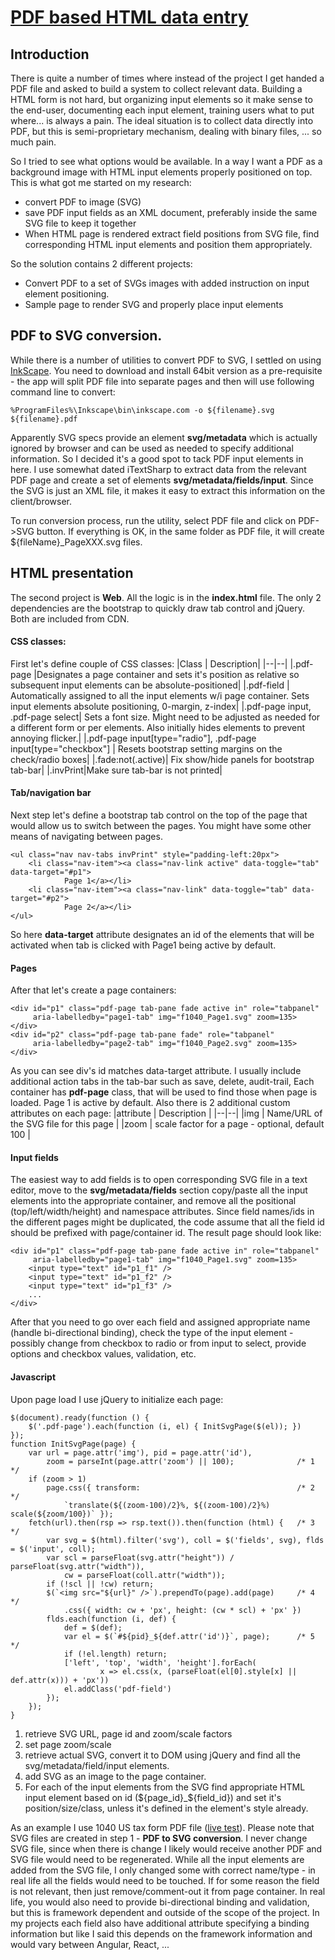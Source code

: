 


# [PDF based HTML data entry](https://github.com/gstolarov/pdf-form)

## Introduction
There is quite a number of times where instead of the project I get handed a PDF file and asked to build a system to collect relevant data. Building a HTML form is not hard, but organizing input elements so it make sense to the end-user, documenting each input element, training users what to put where... is always a pain. The ideal situation is to collect data directly into PDF, but this is semi-proprietary mechanism, dealing with binary files, ... so much pain.

So I tried to see what options would be available. In a way I want a PDF as a background image with HTML input elements properly positioned on top. This is what got me started on my research:
 - convert PDF to image (SVG) 
 - save PDF input fields as an XML document, preferably inside the same SVG file to keep it together
 - When HTML page is rendered extract field positions from SVG file, find corresponding HTML input elements and position them appropriately.

 So the solution contains 2 different projects:
 - Convert PDF to a set of SVGs images with added instruction on input element positioning. 
 - Sample page to render SVG and properly place input elements

## PDF to SVG conversion.
While there is a number of utilities to convert PDF to SVG, I settled on using [InkScape](https://inkscape.org/). You need to download and install 64bit version as a pre-requisite - the app will split PDF file into separate pages and then will use following command line to convert:

    %ProgramFiles%\Inkscape\bin\inkscape.com -o ${filename}.svg ${filename}.pdf

Apparently SVG specs provide an element **svg/metadata** which is actually ignored by browser and can be used as needed to specify additional information. So I decided it's a good spot to tack PDF input elements in here. I use somewhat dated iTextSharp to extract data from the relevant PDF page and create a set of elements **svg/metadata/fields/input**. Since the SVG is just an XML file, it makes it easy to extract this information on the client/browser.

To run conversion process, run the utility, select PDF file and click on PDF->SVG button. If everything is OK, in the same folder as PDF file, it will create ${fileName}_PageXXX.svg files.

## HTML presentation
The second project is **Web**. All the logic is in the **index.html** file. The only 2 dependencies are the bootstrap to quickly draw tab control and jQuery. Both are included from CDN. 

#### CSS classes:
First let's define couple of CSS classes:
|Class | Description|
|--|--|
|.pdf-page |Designates a page container and sets it's position as relative so subsequent input elements can be absolute-positioned|
|.pdf-field | Automatically assigned to all the input elements w/i page container. Sets input elements absolute positioning, 0-margin, z-index|
|.pdf-page input, .pdf-page select| Sets a font size. Might need to be adjusted as needed for a different form or per elements. Also initially hides elements to prevent annoying flicker.|
|.pdf-page input[type="radio"], .pdf-page input[type="checkbox"] | Resets bootstrap setting margins on the check/radio boxes|
|.fade:not(.active)| Fix show/hide panels for bootstrap tab-bar|
|.invPrint|Make sure tab-bar is not printed|

#### Tab/navigation bar
Next step let's define a bootstrap tab control on the top of the page that would allow us to switch between the pages. You might have some other means of navigating between pages.

	<ul class="nav nav-tabs invPrint" style="padding-left:20px">
		<li class="nav-item"><a class="nav-link active" data-toggle="tab" data-target="#p1">
				Page 1</a></li>
		<li class="nav-item"><a class="nav-link" data-toggle="tab" data-target="#p2">
				Page 2</a></li>
	</ul>

So here **data-target** attribute designates an id of the elements that will be activated when tab is clicked with Page1 being active by default.

#### Pages
After that let's create a page containers:

    <div id="p1" class="pdf-page tab-pane fade active in" role="tabpanel"
		 aria-labelledby="page1-tab" img="f1040_Page1.svg" zoom=135>
	</div>
	<div id="p2" class="pdf-page tab-pane fade" role="tabpanel"
		 aria-labelledby="page2-tab" img="f1040_Page2.svg" zoom=135>
	</div>
	
As you can see div's id matches data-target attribute. I usually include additional action tabs in  the tab-bar such as save, delete, audit-trail, Each container has **pdf-page** class, that will be used to find those when page is loaded. Page 1 is active by default. Also there is 2 additional custom attributes on each page:
|attribute | Description  |
|--|--|
|img | Name/URL of the SVG file for this page |
|zoom | scale factor for a page - optional, default 100 |

#### Input fields
The easiest way to add fields is to open corresponding SVG file in a text editor, move to the **svg/metadata/fields** section copy/paste all the input elements into the appropriate container, and remove all the positional (top/left/width/height) and namespace attributes. Since field names/ids in the different pages might be duplicated, the code assume that all the field id should be prefixed with page/container id. The result page should look like:

    <div id="p1" class="pdf-page tab-pane fade active in" role="tabpanel"
		 aria-labelledby="page1-tab" img="f1040_Page1.svg" zoom=135>
		<input type="text" id="p1_f1" />
		<input type="text" id="p1_f2" />
		<input type="text" id="p1_f3" />
		...
	</div>
After that you need to go over each field and assigned appropriate name (handle bi-directional binding), check the type of the input element - possibly change from checkbox to radio or from input to select, provide options and checkbox values, validation, etc.

#### Javascript
Upon page load I use jQuery to initialize each page:

    $(document).ready(function () {
    	$('.pdf-page').each(function (i, el) { InitSvgPage($(el)); })
    });
    function InitSvgPage(page) {
    	var url = page.attr('img'), pid = page.attr('id'),
    		zoom = parseInt(page.attr('zoom') || 100);				/* 1 */
    	if (zoom > 1) 											
    		page.css({ transform: 									/* 2 */
	    		`translate(${(zoom-100)/2}%, ${(zoom-100)/2}%) scale(${zoom/100})` });
    	fetch(url).then(rsp => rsp.text()).then(function (html) {	/* 3 */
    		var svg = $(html).filter('svg'), coll = $('fields', svg), flds = $('input', coll);
    		var scl = parseFloat(svg.attr("height")) / parseFloat(svg.attr("width")),
    			cw = parseFloat(coll.attr("width"));
    		if (!scl || !cw) return;
    		$(`<img src="${url}" />`).prependTo(page).add(page)		/* 4 */
    			.css({ width: cw + 'px', height: (cw * scl) + 'px' })
    		flds.each(function (i, def) {
    			def = $(def);
    			var el = $(`#${pid}_${def.attr('id')}`, page);		/* 5 */
    			if (!el.length) return;
    			['left', 'top', 'width', 'height'].forEach(
		   				x => el.css(x, (parseFloat(el[0].style[x] || def.attr(x))) + 'px'))
    			el.addClass('pdf-field')
    		});
    	});
    }

1. retrieve SVG URL, page id and zoom/scale factors 
2. set page zoom/scale
3. retrieve actual SVG, convert it to DOM using jQuery and find all the svg/metadata/field/input elements.
4. add SVG as an image to the page container.
5. For each of the input elements from the SVG find appropriate HTML input element based on id (\${page_id}_\${field_id}) and set it's position/size/class, unless it's defined in the element's style already.


As an example I use 1040 US tax form PDF file ([live test](https://gstolarov.github.io/pdf-form/Web/index.html)). Please note that SVG files are created in step 1 - **PDF to SVG conversion**. I never change SVG file, since when there is change I likely would receive another PDF and SVG file would need to be regenerated. While all the input elements are added from the SVG file, I only changed some with correct name/type - in real life all the fields would need to be touched. If for some reason the field is not relevant, then just remove/comment-out it from page container.
In real life, you would also need to provide bi-directional binding and validation, but this is framework dependent and outside of the scope of the project. In my projects each field also have additional attribute specifying a binding information but like I said this depends on the framework information and would vary between Angular, React, ...

